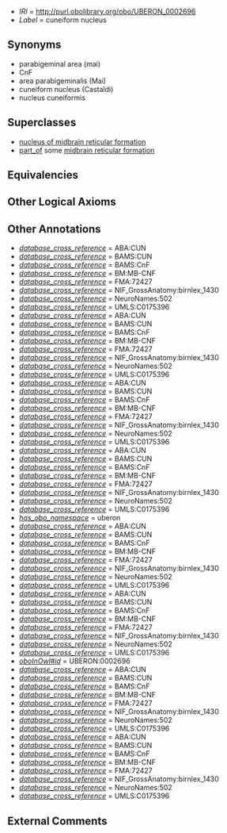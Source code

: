  * *IRI* = http://purl.obolibrary.org/obo/UBERON_0002696
 * *Label* = cuneiform nucleus

## Synonyms

 * parabigeminal area (mai)
 * CnF
 * area parabigeminalis (Mai)
 * cuneiform nucleus (Castaldi)
 * nucleus cuneiformis

## Superclasses

 * [nucleus of midbrain reticular formation](../../UBERON/15/UBERON_0007415.md)
 * [part_of](../../BFO/50/BFO_0000050.md) some [midbrain reticular formation](../../UBERON/39/UBERON_0002639.md)

## Equivalencies


## Other Logical Axioms


## Other Annotations

 * *[database_cross_reference](../../ef/oboInOwl#hasDbXref.md)* = ABA:CUN
 * *[database_cross_reference](../../ef/oboInOwl#hasDbXref.md)* = BAMS:CUN
 * *[database_cross_reference](../../ef/oboInOwl#hasDbXref.md)* = BAMS:CnF
 * *[database_cross_reference](../../ef/oboInOwl#hasDbXref.md)* = BM:MB-CNF
 * *[database_cross_reference](../../ef/oboInOwl#hasDbXref.md)* = FMA:72427
 * *[database_cross_reference](../../ef/oboInOwl#hasDbXref.md)* = NIF_GrossAnatomy:birnlex_1430
 * *[database_cross_reference](../../ef/oboInOwl#hasDbXref.md)* = NeuroNames:502
 * *[database_cross_reference](../../ef/oboInOwl#hasDbXref.md)* = UMLS:C0175396
 * *[database_cross_reference](../../ef/oboInOwl#hasDbXref.md)* = ABA:CUN
 * *[database_cross_reference](../../ef/oboInOwl#hasDbXref.md)* = BAMS:CUN
 * *[database_cross_reference](../../ef/oboInOwl#hasDbXref.md)* = BAMS:CnF
 * *[database_cross_reference](../../ef/oboInOwl#hasDbXref.md)* = BM:MB-CNF
 * *[database_cross_reference](../../ef/oboInOwl#hasDbXref.md)* = FMA:72427
 * *[database_cross_reference](../../ef/oboInOwl#hasDbXref.md)* = NIF_GrossAnatomy:birnlex_1430
 * *[database_cross_reference](../../ef/oboInOwl#hasDbXref.md)* = NeuroNames:502
 * *[database_cross_reference](../../ef/oboInOwl#hasDbXref.md)* = UMLS:C0175396
 * *[database_cross_reference](../../ef/oboInOwl#hasDbXref.md)* = ABA:CUN
 * *[database_cross_reference](../../ef/oboInOwl#hasDbXref.md)* = BAMS:CUN
 * *[database_cross_reference](../../ef/oboInOwl#hasDbXref.md)* = BAMS:CnF
 * *[database_cross_reference](../../ef/oboInOwl#hasDbXref.md)* = BM:MB-CNF
 * *[database_cross_reference](../../ef/oboInOwl#hasDbXref.md)* = FMA:72427
 * *[database_cross_reference](../../ef/oboInOwl#hasDbXref.md)* = NIF_GrossAnatomy:birnlex_1430
 * *[database_cross_reference](../../ef/oboInOwl#hasDbXref.md)* = NeuroNames:502
 * *[database_cross_reference](../../ef/oboInOwl#hasDbXref.md)* = UMLS:C0175396
 * *[database_cross_reference](../../ef/oboInOwl#hasDbXref.md)* = ABA:CUN
 * *[database_cross_reference](../../ef/oboInOwl#hasDbXref.md)* = BAMS:CUN
 * *[database_cross_reference](../../ef/oboInOwl#hasDbXref.md)* = BAMS:CnF
 * *[database_cross_reference](../../ef/oboInOwl#hasDbXref.md)* = BM:MB-CNF
 * *[database_cross_reference](../../ef/oboInOwl#hasDbXref.md)* = FMA:72427
 * *[database_cross_reference](../../ef/oboInOwl#hasDbXref.md)* = NIF_GrossAnatomy:birnlex_1430
 * *[database_cross_reference](../../ef/oboInOwl#hasDbXref.md)* = NeuroNames:502
 * *[database_cross_reference](../../ef/oboInOwl#hasDbXref.md)* = UMLS:C0175396
 * *[has_obo_namespace](../../ce/oboInOwl#hasOBONamespace.md)* = uberon
 * *[database_cross_reference](../../ef/oboInOwl#hasDbXref.md)* = ABA:CUN
 * *[database_cross_reference](../../ef/oboInOwl#hasDbXref.md)* = BAMS:CUN
 * *[database_cross_reference](../../ef/oboInOwl#hasDbXref.md)* = BAMS:CnF
 * *[database_cross_reference](../../ef/oboInOwl#hasDbXref.md)* = BM:MB-CNF
 * *[database_cross_reference](../../ef/oboInOwl#hasDbXref.md)* = FMA:72427
 * *[database_cross_reference](../../ef/oboInOwl#hasDbXref.md)* = NIF_GrossAnatomy:birnlex_1430
 * *[database_cross_reference](../../ef/oboInOwl#hasDbXref.md)* = NeuroNames:502
 * *[database_cross_reference](../../ef/oboInOwl#hasDbXref.md)* = UMLS:C0175396
 * *[database_cross_reference](../../ef/oboInOwl#hasDbXref.md)* = ABA:CUN
 * *[database_cross_reference](../../ef/oboInOwl#hasDbXref.md)* = BAMS:CUN
 * *[database_cross_reference](../../ef/oboInOwl#hasDbXref.md)* = BAMS:CnF
 * *[database_cross_reference](../../ef/oboInOwl#hasDbXref.md)* = BM:MB-CNF
 * *[database_cross_reference](../../ef/oboInOwl#hasDbXref.md)* = FMA:72427
 * *[database_cross_reference](../../ef/oboInOwl#hasDbXref.md)* = NIF_GrossAnatomy:birnlex_1430
 * *[database_cross_reference](../../ef/oboInOwl#hasDbXref.md)* = NeuroNames:502
 * *[database_cross_reference](../../ef/oboInOwl#hasDbXref.md)* = UMLS:C0175396
 * *[oboInOwl#id](../../id/oboInOwl#id.md)* = UBERON:0002696
 * *[database_cross_reference](../../ef/oboInOwl#hasDbXref.md)* = ABA:CUN
 * *[database_cross_reference](../../ef/oboInOwl#hasDbXref.md)* = BAMS:CUN
 * *[database_cross_reference](../../ef/oboInOwl#hasDbXref.md)* = BAMS:CnF
 * *[database_cross_reference](../../ef/oboInOwl#hasDbXref.md)* = BM:MB-CNF
 * *[database_cross_reference](../../ef/oboInOwl#hasDbXref.md)* = FMA:72427
 * *[database_cross_reference](../../ef/oboInOwl#hasDbXref.md)* = NIF_GrossAnatomy:birnlex_1430
 * *[database_cross_reference](../../ef/oboInOwl#hasDbXref.md)* = NeuroNames:502
 * *[database_cross_reference](../../ef/oboInOwl#hasDbXref.md)* = UMLS:C0175396
 * *[database_cross_reference](../../ef/oboInOwl#hasDbXref.md)* = ABA:CUN
 * *[database_cross_reference](../../ef/oboInOwl#hasDbXref.md)* = BAMS:CUN
 * *[database_cross_reference](../../ef/oboInOwl#hasDbXref.md)* = BAMS:CnF
 * *[database_cross_reference](../../ef/oboInOwl#hasDbXref.md)* = BM:MB-CNF
 * *[database_cross_reference](../../ef/oboInOwl#hasDbXref.md)* = FMA:72427
 * *[database_cross_reference](../../ef/oboInOwl#hasDbXref.md)* = NIF_GrossAnatomy:birnlex_1430
 * *[database_cross_reference](../../ef/oboInOwl#hasDbXref.md)* = NeuroNames:502
 * *[database_cross_reference](../../ef/oboInOwl#hasDbXref.md)* = UMLS:C0175396

## External Comments

